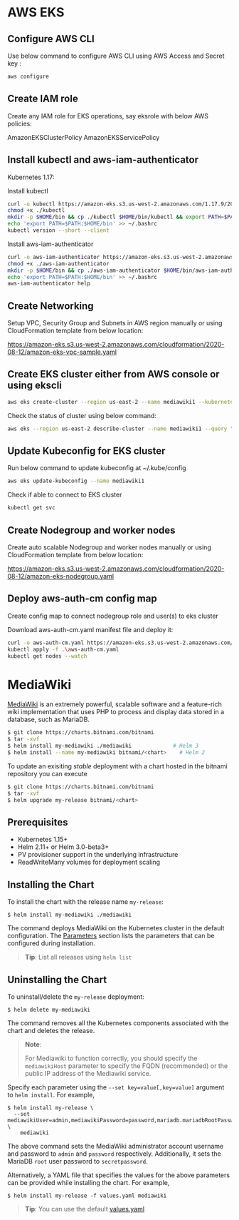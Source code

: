 # AWS EKS
## Configure AWS CLI
Use below command to configure AWS CLI using AWS Access and Secret key :

```bash
aws configure
```
## Create IAM role
Create any IAM role for EKS operations, say eksrole with below AWS policies:

 AmazonEKSClusterPolicy
 AmazonEKSServicePolicy

## Install kubectl and aws-iam-authenticator

Kubernetes 1.17:

Install kubectl

```bash
curl -o kubectl https://amazon-eks.s3.us-west-2.amazonaws.com/1.17.9/2020-08-04/bin/linux/amd64/kubectl
chmod +x ./kubectl
mkdir -p $HOME/bin && cp ./kubectl $HOME/bin/kubectl && export PATH=$PATH:$HOME/bin
echo 'export PATH=$PATH:$HOME/bin' >> ~/.bashrc
kubectl version --short --client
```

Install aws-iam-authenticator

```bash
curl -o aws-iam-authenticator https://amazon-eks.s3.us-west-2.amazonaws.com/1.17.9/2020-08-04/bin/linux/amd64/aws-iam-authenticator
chmod +x ./aws-iam-authenticator
mkdir -p $HOME/bin && cp ./aws-iam-authenticator $HOME/bin/aws-iam-authenticator && export PATH=$PATH:$HOME/bin
echo 'export PATH=$PATH:$HOME/bin' >> ~/.bashrc
aws-iam-authenticator help
```

## Create Networking
Setup VPC, Security Group and Subnets in AWS region manually or using CloudFormation template from below location:

https://amazon-eks.s3.us-west-2.amazonaws.com/cloudformation/2020-08-12/amazon-eks-vpc-sample.yaml

## Create EKS cluster either from AWS console or using ekscli

```bash
aws eks create-cluster --region us-east-2 --name mediawiki1 --kubernetes-version 1.16 --role-arn arn:aws:iam::670004242753:role/eksrole --resources-vpc-config subnetIds=subnet-07a0c6b47b139f442,subnet-08cb25c664433af01,subnet-0ab6898a0ecd79ef4,securityGroupIds=sg-0b6e4d47856156feb
```

Check the status of cluster using below command:

```bash
aws eks --region us-east-2 describe-cluster --name mediawiki1 --query "cluster.status"
```

## Update Kubeconfig for EKS cluster
Run below command to update kubeconfig at ~/.kube/config

```bash
aws eks update-kubeconfig --name mediawiki1
```
Check if able to connect to EKS cluster

```bash
kubectl get svc
```

## Create Nodegroup and worker nodes
Create auto scalable Nodegroup and worker nodes manually or using CloudFormation template from below location:

https://amazon-eks.s3.us-west-2.amazonaws.com/cloudformation/2020-08-12/amazon-eks-nodegroup.yaml

## Deploy aws-auth-cm config map
Create config map to connect nodegroup role and user(s) to eks cluster

Download aws-auth-cm.yaml manifest file and deploy it:

```bash
curl -o aws-auth-cm.yaml https://amazon-eks.s3.us-west-2.amazonaws.com/cloudformation/2020-08-12/aws-auth-cm.yaml
kubectl apply -f .\aws-auth-cm.yaml
kubectl get nodes --watch	
```

# MediaWiki

[MediaWiki](https://www.mediawiki.org) is an extremely powerful, scalable software and a feature-rich wiki implementation that uses PHP to process and display data stored in a database, such as MariaDB.

```bash
$ git clone https://charts.bitnami.com/bitnami
$ tar -xvf 
$ helm install my-mediawiki ./mediawiki				# Helm 3
$ helm install --name my-mediawiki bitnami/<chart>    # Helm 2
```

To update an exisiting _stable_ deployment with a chart hosted in the bitnami repository you can execute

```bash
$ git clone https://charts.bitnami.com/bitnami
$ tar -xvf 
$ helm upgrade my-release bitnami/<chart>
```

## Prerequisites

- Kubernetes 1.15+
- Helm 2.11+ or Helm 3.0-beta3+
- PV provisioner support in the underlying infrastructure
- ReadWriteMany volumes for deployment scaling

## Installing the Chart

To install the chart with the release name `my-release`:

```console
$ helm install my-mediawiki ./mediawiki	
```

The command deploys MediaWiki on the Kubernetes cluster in the default configuration. The [Parameters](#parameters) section lists the parameters that can be configured during installation.

> **Tip**: List all releases using `helm list`

## Uninstalling the Chart

To uninstall/delete the `my-release` deployment:

```console
$ helm delete my-mediawiki
```

The command removes all the Kubernetes components associated with the chart and deletes the release.

> **Note**:
>
> For Mediawiki to function correctly, you should specify the `mediawikiHost` parameter to specify the FQDN (recommended) or the public IP address of the Mediawiki service.

Specify each parameter using the `--set key=value[,key=value]` argument to `helm install`. For example,

```console
$ helm install my-release \
  --set mediawikiUser=admin,mediawikiPassword=password,mariadb.mariadbRootPassword=secretpassword \
    mediawiki
```

The above command sets the MediaWiki administrator account username and password to `admin` and `password` respectively. Additionally, it sets the MariaDB `root` user password to `secretpassword`.

Alternatively, a YAML file that specifies the values for the above parameters can be provided while installing the chart. For example,

```console
$ helm install my-release -f values.yaml mediawiki
```

> **Tip**: You can use the default [values.yaml](values.yaml)

